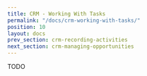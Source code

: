 ```yaml
---
title: CRM - Working With Tasks
permalink: "/docs/crm-working-with-tasks/"
position: 10
layout: docs
prev_section: crm-recording-activities
next_section: crm-managing-opportunities
---
```


TODO
